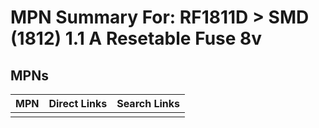 



# MPN Summary For: RF1811D > SMD (1812) 1.1 A Resetable Fuse 8v

## MPNs
  

|MPN|Direct Links|Search Links|
| :--- | :--- | :--- |
||||

